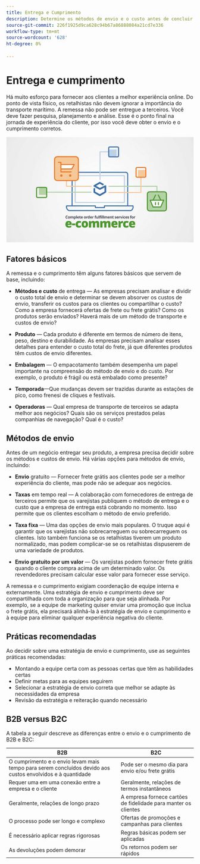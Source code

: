 ```yaml
---
title: Entrega e Cumprimento
description: Determine os métodos de envio e o custo antes de concluir o projeto de comércio eletrônico.
source-git-commit: 226f1925d9ca628c94b67a86888084a21cd7e336
workflow-type: tm+mt
source-wordcount: '628'
ht-degree: 0%

---
```



# Entrega e cumprimento

Há muito esforço para fornecer aos clientes a melhor experiência online. Do ponto de vista físico, os retalhistas não devem ignorar a importância do transporte marítimo. A remessa não pode ser entregue a terceiros. Você deve fazer pesquisa, planejamento e análise. Esse é o ponto final na jornada de experiência do cliente, por isso você deve obter o envio e o cumprimento corretos.

![Diagrama de remessa e cumprimento](../../assets/playbooks/shipping-fulfillment.png)

## Fatores básicos

A remessa e o cumprimento têm alguns fatores básicos que servem de base, incluindo:

- **Métodos e custo** de entrega — As empresas precisam analisar e dividir o custo total de envio e determinar se devem absorver os custos de envio, transferir os custos para os clientes ou compartilhar o custo? Como a empresa fornecerá ofertas de frete ou frete grátis? Como os produtos serão enviados? Haverá mais de um método de transporte e custos de envio?

- **Produto** — Cada produto é diferente em termos de número de itens, peso, destino e durabilidade. As empresas precisam analisar esses detalhes para entender o custo total do frete, já que diferentes produtos têm custos de envio diferentes.

- **Embalagem** — O empacotamento também desempenha um papel importante na compreensão do método de envio e do custo. Por exemplo, o produto é frágil ou está embalado como presente?

- **Temporada**—Que mudanças devem ser trazidas durante as estações de pico, como frenesi de cliques e festivais.

- **Operadoras** — Qual empresa de transporte de terceiros se adapta melhor aos negócios? Quais são os serviços prestados pelas companhias de navegação? Qual é o custo?

## Métodos de envio

Antes de um negócio entregar seu produto, a empresa precisa decidir sobre os métodos e custos de envio. Há várias opções para métodos de envio, incluindo:

- **Envio** gratuito — Fornecer frete grátis aos clientes pode ser a melhor experiência do cliente, mas pode não se adequar aos negócios.

- **Taxas** em tempo real — A colaboração com fornecedores de entrega de terceiros permite que os varejistas publiquem o método de entrega e o custo que a empresa de entrega está cobrando no momento. Isso permite que os clientes escolham o método de envio preferido.

- **Taxa fixa** — Uma das opções de envio mais populares. O truque aqui é garantir que os varejistas não sobrecarreguem ou sobrecarreguem os clientes. Isto também funciona se os retalhistas tiverem um produto normalizado, mas podem complicar-se se os retalhistas dispuserem de uma variedade de produtos.

- **Envio gratuito por um valor** — Os varejistas podem fornecer frete grátis quando o cliente compra acima de um determinado valor. Os revendedores precisam calcular esse valor para fornecer esse serviço.

A remessa e o cumprimento exigiam coordenação de equipe interna e externamente. Uma estratégia de envio e cumprimento deve ser compartilhada com toda a organização para que seja alinhada. Por exemplo, se a equipe de marketing quiser enviar uma promoção que inclua o frete grátis, ela precisará alinhá-la à estratégia de envio e cumprimento e à equipe para eliminar qualquer experiência negativa do cliente.

## Práticas recomendadas

Ao decidir sobre uma estratégia de envio e cumprimento, use as seguintes práticas recomendadas:

- Montando a equipe certa com as pessoas certas que têm as habilidades certas
- Definir metas para as equipes seguirem
- Selecionar a estratégia de envio correta que melhor se adapte às necessidades da empresa
- Revisão da estratégia e reiteração quando necessário

## B2B versus B2C

A tabela a seguir descreve as diferenças entre o envio e o cumprimento de B2B e B2C:

| B2B | B2C |
|----------------------------------------------------------------------------------------------|------------------------------------------------------|
| O cumprimento e o envio levam mais tempo para serem concluídos devido aos custos envolvidos e à quantidade | Pode ser o mesmo dia para envio e/ou frete grátis |
| Requer uma em uma conexão entre a empresa e o cliente | Geralmente, relações de termos instantâneos |
| Geralmente, relações de longo prazo | A empresa fornece cartões de fidelidade para manter os clientes |
| O processo pode ser longo e complexo | Ofertas de promoções e campanhas para clientes |
| É necessário aplicar regras rigorosas | Regras básicas podem ser aplicadas |
| As devoluções podem demorar | Os retornos podem ser rápidos |
